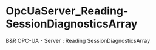 # OpcUaServer_Reading-SessionDiagnosticsArray
B&amp;R OPC-UA - Server : Reading SessionDiagnosticsArray

